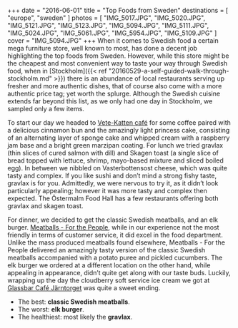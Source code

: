 +++
date    = "2016-06-01"
title   = "Top Foods from Sweden"
destinations = [ "europe", "sweden" ]
photos = [
  "IMG_5017.JPG", "IMG_5020.JPG", "IMG_5121.JPG", "IMG_5123.JPG", "IMG_5094.JPG",
  "IMG_5111.JPG", "IMG_5024.JPG", "IMG_5061.JPG", "IMG_5954.JPG", "IMG_5109.JPG"
]
cover = "IMG_5094.JPG"
+++
When it comes to Swedish food a certain mega furniture store, well known to most, has done a decent job highlighting the top foods from Sweden. However, while this store might be the cheapest and most convenient way to taste your way through Swedish food, when in [Stockholm]({{< ref "20160529-a-self-guided-walk-through-stockholm.md" >}}) there is an abundance of local restaurants serving up fresher and more authentic dishes, that of course also come with a more authentic price tag; yet worth the splurge. Although the Swedish cuisine extends far beyond this list, as we only had one day in Stockholm, we sampled only a few items.

<!--more-->
To start our day we headed to [Vete-Katten café](http://www.vetekatten.se/) for some coffee paired with a delicious cinnamon bun and the amazingly light princess cake, consisting of an alternating layer of sponge cake and whipped cream with a raspberry jam base and a bright green marzipan coating. For lunch we tried gravlax (thin slices of cured salmon with dill) and Skagen toast (a single slice of bread topped with lettuce, shrimp, mayo-based mixture and sliced boiled egg). In between we nibbled on Vasterbottensost cheese, which was quite tasty and complex. If you like sushi and don’t mind a strong fishy taste, gravlax is for you. Admittedly, we were nervous to try it, as it didn’t look particularly appealing; however it was more tasty and complex then expected. The Östermalm Food Hall has a few restaurants offering both gravlax and skagen toast.

For dinner, we decided to get the classic Swedish meatballs, and an elk burger. [Meatballs - For the People](http://meatball.se/), while in our experience not the most friendly in terms of customer service, it did excel in the food department. Unlike the mass produced meatballs found elsewhere, Meatballs - For the People delivered an amazingly tasty version of the classic Swedish meatballs accompanied with a potato puree and pickled cucumbers. The elk burger we ordered at a different location on the other hand, while appealing in appearance, didn’t quite get along with our taste buds. Luckily, wrapping up the day the cloudberry soft service ice cream we got at [Glassbar Café Järntorget](http://www.cafejarntorget.se/) was quite a sweet ending.

* The best: **classic Swedish meatballs**.
* The worst: **elk burger**.
* The healthiest: most likely the **gravlax**.
